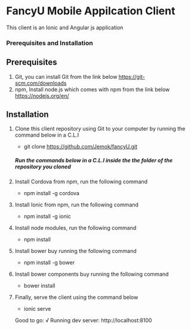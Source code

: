 # FancyU Mobile Appilcation Client

This client is an Ionic and Angular js application

### Prerequisites and Installation

## Prerequisites

1. Git, you can install Git from the link below
    https://git-scm.com/downloads
2. npm, Install node.js which comes with npm from the link below
    https://nodejs.org/en/

## Installation

1. Clone this client repository using Git to your computer by running the command below in a C.L.I
   - git clone https://github.com/Jemok/fancyU.git
   
   ##### Run the commands below in a C.L.I inside the the folder of the repository you cloned
2. Install Cordova from npm, run the following command
   - npm install -g cordova
3. Install Ionic from npm, run the following command
   - npm install -g ionic
4. Install node modules, run the following command
   - npm install
5. Install bower buy running the following command
   - npm install -g bower
6. Install bower components buy running the following command
   - bower install
7. Finally, serve the client using the command below
   - ionic serve
   
   Good to go: √ Running dev server:  http://localhost:8100
   
